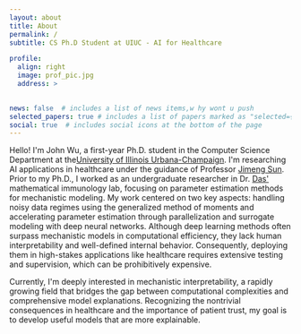 ```yaml
---
layout: about
title: About
permalink: /
subtitle: CS Ph.D Student at UIUC - AI for Healthcare

profile:
  align: right
  image: prof_pic.jpg
  address: >
   

news: false  # includes a list of news items,w hy wont u push
selected_papers: true # includes a list of papers marked as "selected={true}"
social: true  # includes social icons at the bottom of the page
---
```



Hello! I'm John Wu, a first-year Ph.D. student in the Computer Science Department at the[University of Illinois Urbana-Champaign](https://cs.illinois.edu/). I'm researching AI applications in healthcare under the guidance of Professor [Jimeng Sun](https://www.sunlab.org/).
Prior to my Ph.D., I worked as an undergraduate researcher in Dr. [Das'](https://www.nationwidechildrens.org/find-a-doctor/profiles/jayajit-das) mathematical immunology lab, focusing on parameter estimation methods for mechanistic modeling. My work centered on two key aspects: handling noisy data regimes using the generalized method of moments and accelerating parameter estimation through parallelization and surrogate modeling with deep neural networks. Although deep learning methods often surpass mechanistic models in computational efficiency, they lack human interpretability and well-defined internal behavior. Consequently, deploying them in high-stakes applications like healthcare requires extensive testing and supervision, which can be prohibitively expensive.

Currently, I'm deeply interested in mechanistic interpretability, a rapidly growing field that bridges the gap between computational complexities and comprehensive model explanations. Recognizing the nontrivial consequences in healthcare and the importance of patient trust, my goal is to develop useful models that are more explainable.